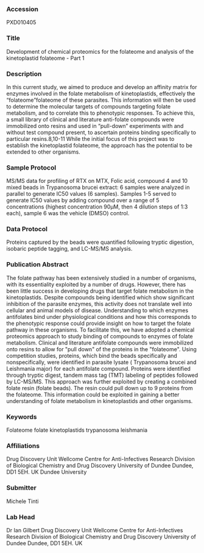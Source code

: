 ### Accession
PXD010405

### Title
Development of chemical proteomics for the folateome and analysis of the kinetoplastid folateome - Part 1

### Description
In this current study, we aimed to produce and develop an affinity matrix for enzymes involved in the folate metabolism of kinetoplastids, effectively the “folateome”folateome of these parasites. This information will then be used to determine the molecular targets of compounds targeting folate metabolism, and to correlate this to phenotypic responses. To achieve this, a small library of clinical and literature anti-folate compounds were immobilized onto resins and used in “pull-down” experiments with and without test compound present, to ascertain proteins binding specifically to particular resins.8,10-11 While the initial focus of this project was to establish the kinetoplastid folateome, the approach has the potential to be extended to other organisms.

### Sample Protocol
MS/MS data for profiling of RTX on MTX, Folic acid, compound 4 and 10 mixed beads in Trypanosoma brucei extract: 6 samples were analyzed in parallel to generate IC50 values (6 samples). Samples 1-5 served to generate IC50 values by adding compound over a range of 5 concentrations (highest concentration 90µM, then 4 dilution steps of 1:3 each), sample 6 was the vehicle (DMSO) control.

### Data Protocol
Proteins captured by the beads were quantified following tryptic digestion, isobaric peptide tagging, and LC-MS/MS analysis.

### Publication Abstract
The folate pathway has been extensively studied in a number of organisms, with its essentiality exploited by a number of drugs. However, there has been little success in developing drugs that target folate metabolism in the kinetoplastids. Despite compounds being identified which show significant inhibition of the parasite enzymes, this activity does not translate well into cellular and animal models of disease. Understanding to which enzymes antifolates bind under physiological conditions and how this corresponds to the phenotypic response could provide insight on how to target the folate pathway in these organisms. To facilitate this, we have adopted a chemical proteomics approach to study binding of compounds to enzymes of folate metabolism. Clinical and literature antifolate compounds were immobilized onto resins to allow for "pull down" of the proteins in the "folateome". Using competition studies, proteins, which bind the beads specifically and nonspecifically, were identified in parasite lysate ( Trypanosoma brucei and Leishmania major) for each antifolate compound. Proteins were identified through tryptic digest, tandem mass tag (TMT) labeling of peptides followed by LC-MS/MS. This approach was further exploited by creating a combined folate resin (folate beads). The resin could pull down up to 9 proteins from the folateome. This information could be exploited in gaining a better understanding of folate metabolism in kinetoplastids and other organisms.

### Keywords
Folateome folate kinetoplastids trypanosoma leishmania

### Affiliations
Drug Discovery Unit Wellcome Centre for Anti-Infectives Research Division of Biological Chemistry and Drug Discovery University of Dundee Dundee, DD1 5EH. UK
Dundee University

### Submitter
Michele Tinti

### Lab Head
Dr Ian Gilbert
Drug Discovery Unit Wellcome Centre for Anti-Infectives Research Division of Biological Chemistry and Drug Discovery University of Dundee Dundee, DD1 5EH. UK


